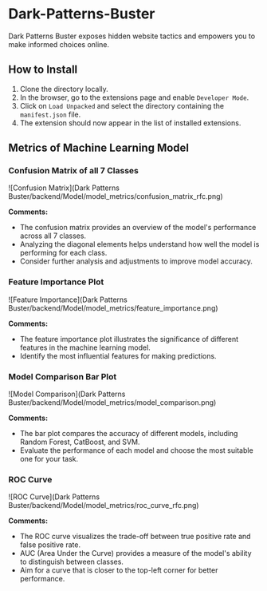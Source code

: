 # Dark-Patterns-Buster

Dark Patterns Buster exposes hidden website tactics and empowers you to make informed choices online.

## How to Install

1. Clone the directory locally.
2. In the browser, go to the extensions page and enable `Developer Mode`.
3. Click on `Load Unpacked` and select the directory containing the `manifest.json` file.
4. The extension should now appear in the list of installed extensions.

## Metrics of Machine Learning Model

### Confusion Matrix of all 7 Classes

![Confusion Matrix](Dark Patterns Buster/backend/Model/model_metrics/confusion_matrix_rfc.png)

**Comments:**

- The confusion matrix provides an overview of the model's performance across all 7 classes.
- Analyzing the diagonal elements helps understand how well the model is performing for each class.
- Consider further analysis and adjustments to improve model accuracy.

### Feature Importance Plot

![Feature Importance](Dark Patterns Buster/backend/Model/model_metrics/feature_importance.png)

**Comments:**

- The feature importance plot illustrates the significance of different features in the machine learning model.
- Identify the most influential features for making predictions.

### Model Comparison Bar Plot

![Model Comparison](Dark Patterns Buster/backend/Model/model_metrics/model_comparison.png)

**Comments:**

- The bar plot compares the accuracy of different models, including Random Forest, CatBoost, and SVM.
- Evaluate the performance of each model and choose the most suitable one for your task.

### ROC Curve

![ROC Curve](Dark Patterns Buster/backend/Model/model_metrics/roc_curve_rfc.png)

**Comments:**

- The ROC curve visualizes the trade-off between true positive rate and false positive rate.
- AUC (Area Under the Curve) provides a measure of the model's ability to distinguish between classes.
- Aim for a curve that is closer to the top-left corner for better performance.

